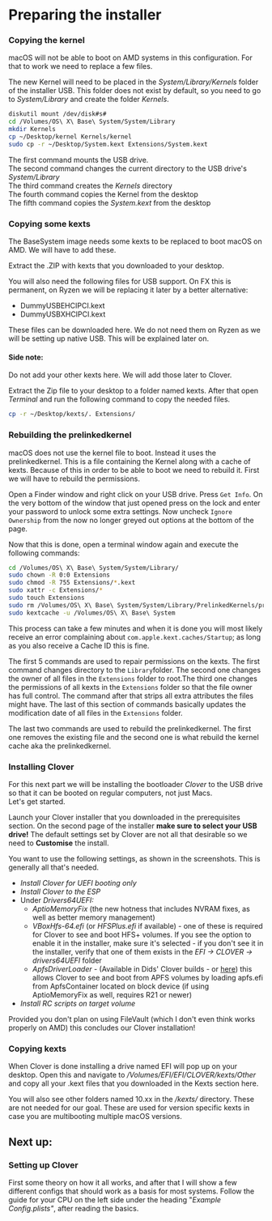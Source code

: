 # Preparing the installer

### Copying the kernel

macOS will not be able to boot on AMD systems in this configuration. For that to work we need to replace a few files.

The new Kernel will need to be placed in the _System/Library/Kernels_ folder of the installer USB. This folder does not exist by default, so you need to go to _System/Library_ and create the folder _Kernels_.

```bash
diskutil mount /dev/disk#s#
cd /Volumes/OS\ X\ Base\ System/System/Library
mkdir Kernels
cp ~/Desktop/kernel Kernels/kernel
sudo cp -r ~/Desktop/System.kext Extensions/System.kext
```

The first command mounts the USB drive.  
The second command changes the current directory to the USB drive's _System/Library_  
The third command creates the _Kernels_ directory  
The fourth command copies the Kernel from the desktop  
The fifth command copies the _System.kext_ from the desktop

### Copying some kexts

The BaseSystem image needs some kexts to be replaced to boot macOS on AMD. We will have to add these.

Extract the .ZIP with kexts that you downloaded to your desktop.

You will also need the following files for USB support. On FX this is permanent, on Ryzen we will be replacing it later by a better alternative:

* DummyUSBEHCIPCI.kext
* DummyUSBXHCIPCI.kext

These files can be downloaded here. We do not need them on Ryzen as we will be setting up native USB. This will be explained later on.

#### Side note:

Do not add your other kexts here. We will add those later to Clover.

Extract the Zip file to your desktop to a folder named kexts. After that open _Terminal_ and run the following command to copy the needed files.

```bash
cp -r ~/Desktop/kexts/. Extensions/
```

### Rebuilding the prelinkedkernel

macOS does not use the kernel file to boot. Instead it uses the prelinkedkernel. This is a file containing the Kernel along with a cache of kexts. Because of this in order to be able to boot we need to rebuild it. First we will have to rebuild the permissions.

Open a Finder window and right click on your USB drive. Press `Get Info`. On the very bottom of the window that just opened press on the lock and enter your password to unlock some extra settings. Now uncheck `Ignore Ownership` from the now no longer greyed out options at the bottom of the page.

Now that this is done, open a terminal window again and execute the following commands:

```bash
cd /Volumes/OS\ X\ Base\ System/System/Library/
sudo chown -R 0:0 Extensions
sudo chmod -R 755 Extensions/*.kext
sudo xattr -c Extensions/*
sudo touch Extensions
sudo rm /Volumes/OS\ X\ Base\ System/System/Library/PrelinkedKernels/prelinkedkernel
sudo kextcache -u /Volumes/OS\ X\ Base\ System
```

This process can take a few minutes and when it is done you will most likely receive an error complaining about `com.apple.kext.caches/Startup`; as long as you also receive a Cache ID this is fine.

The first 5 commands are used to repair permissions on the kexts. The first command changes directory to the `Library`folder. The second one changes the owner of all files in the `Extensions` folder to root.The third one changes the permissions of all kexts in the `Extensions` folder so that the file owner has full control. The command after that strips all extra attributes the files might have. The last of this section of commands basically updates the modification date of all files in the `Extensions` folder.

The last two commands are used to rebuild the prelinkedkernel. The first one removes the existing file and the second one is what rebuild the kernel cache aka the prelinkedkernel.

### Installing Clover

For this next part we will be installing the bootloader _Clover_ to the USB drive so that it can be booted on regular computers, not just Macs.  
Let's get started.

Launch your Clover installer that you downloaded in the prerequisites section. On the second page of the installer **make sure to select your USB drive!** The default settings set by Clover are not all that desirable so we need to **Customise** the install.

You want to use the following settings, as shown in the screenshots. This is generally all that's needed.

* _Install Clover for UEFI booting only_
* _Install Clover to the ESP_
* Under _Drivers64UEFI:_
  * _AptioMemoryFix_ \(the new hotness that includes NVRAM fixes, as well as better memory management\)
  * _VBoxHfs-64.efi_ \(or _HFSPlus.efi_ if available\) - one of these is required for Clover to see and boot HFS+ volumes. If you see the option to enable it in the installer, make sure it's selected - if you don't see it in the installer, verify that one of them exists in the _EFI -&gt; CLOVER -&gt; drivers64UEFI_ folder
  * _ApfsDriverLoader_ - \(Available in Dids' Clover builds - or [here](https://github.com/acidanthera/ApfsSupportPkg/releases)\) this allows Clover to see and boot from APFS volumes by loading apfs.efi from ApfsContainer located on block device \(if using AptioMemoryFix as well, requires R21 or newer\)
* _Install RC scripts on target volume_

Provided you don't plan on using FileVault \(which I don't even think works properly on AMD\) this concludes our Clover installation!

### Copying kexts

When Clover is done installing a drive named EFI will pop up on your desktop. Open this and navigate to _/Volumes/EFI/EFI/CLOVER/kexts/Other_ and copy all your .kext files that you downloaded in the Kexts section here.

You will also see other folders named 10.xx in the _/kexts/_ directory. These are not needed for our goal. These are used for version specific kexts in case you are multibooting multiple macOS versions.

## Next up:

### Setting up Clover

First some theory on how it all works, and after that I will show a few different configs that should work as a basis for most systems. Follow the guide for your CPU on the left side under the heading "_Example Config.plists"_, after reading the basics.

